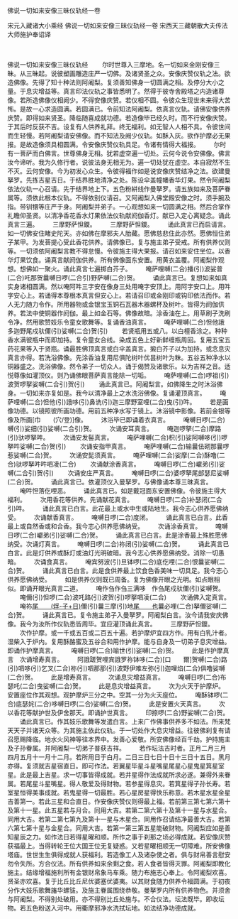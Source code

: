 佛说一切如来安像三昧仪轨经一卷


宋元入藏诸大小乘经
佛说一切如来安像三昧仪轨经一卷
宋西天三藏朝散大夫传法大师施护奉诏译

　　

佛说一切如来安像三昧仪轨经
　　尔时世尊入三摩地。名一切如来金刚安像三昧。从三昧起。说彼塑画雕造庄严一切佛。及诸贤圣之众。安像庆赞仪轨之法。欲造佛像。先得了知十种法则阿阇梨。复须善知佛身一切圆满之相。及停分大小之量。于息灾增益等。真言印法仪轨之事皆悉明了。然得于彼寺舍殿塔之内造诸尊像。若所造佛像仪相阙少。不得安像庆赞。若仪相不圆。令彼众生现世未来得大苦怖。是故一心求造圆满。若圆满已。令前知法阿阇梨。依真言仪轨。请佛安像供养庆赞。即得如来贤圣。降临随喜成就功德。若造像毕已经久时。而不行安像庆赞。于其后时反获不吉。设复有人供养礼拜。终无福利。如无智人人相不具。令彼世间而生轻慢。若阿阇梨请安佛像。而不知法及阙少仪轨。如酥入灰。欲作护摩必无果报。是故造像须具相圆满。令安像庆赞仪轨具足。令诸有情得大福报。
　　尔时有一菩萨而白佛言。世尊佛身无相。犹若虚空遍一切处。云何今说令安佛像。佛言汝今谛听。我为久修行者。说彼法身无相无为。遍一切处犹在虚空。本自寂然不生不灭。云何安像。今为初发心众生。令彼得福作如是说安像庆赞结净之法。欲建曼拏罗。先拣吉星吉日。于结界胜地清净之处。陈设伞盖幢幡香华灯果。然令阿阇梨依法仪轨一心召请。先于结界地上下。五色粉絣线作曼拏罗。请五族如来及菩萨眷属等。须依此根本仪轨。不得依别仪请召。又阿阇梨入佛堂殿安像之时。须手腕及指。带钏镮等庄严于身。阿阇梨并弟子。一心观想如来一切圆满之相。然后合掌作礼瞻仰圣贤。以清净香花香水灯果依法仪轨献阏伽香灯。献已入定心离疑念。诵此真言三遍。
　　三摩野萨怛鑁。
　　三摩野萨怛鑁。
　　诵此真言已而启请言。如一切佛安住睹史陀天。亦如佛在摩邪夫人胎藏。愿佛慈悲住此亦然。愿佛恒住弟子某甲。为发菩提心受此香花供养。请佛像已。复与施主弟子受戒。所有供养仪则等。一切须依阿阇梨言教不得怠慢。令彼施主得大果报。请召如来安住坐位。以香华灯果饮食。诵真言献阏伽供养。所有佛像面东安置。用黄衣盖覆。阿阇梨作观想。想佛如一聚火。诵此真言七遍掷白芥子。
　　唵萨哩嚩(二合)播(引)波娑普(二合)吒那贺曩嚩日啰(二合引)野萨嚩(二合)贺。
　　诵此真言已。复想如来如真实身诸相圆满。然以唵阿吽三字安在像身三处用唵字安顶上。用阿字安口上。用吽字安心上。若诵得本尊根本真言但安心上。若请召印或金刚印或钩印依法而作。若人无力随力令作。所用器物或金银宝玉铜石瓦器木器螺杯及树叶。皆得为阏伽供养。若法中使铜器作阏伽。最上如金石等。佛像故暗。涂香油在上。用草刷子洗刷令净。然用歌赞妓乐令童女歌舞等。复诵香油真言。
　　唵萨哩嚩(二合)怛他誐多迦野尾戍驮儞(引)娑嚩(二合)贺(引)
　　若贤瓶用五或八。以白檀香涂之。种种香水满彼瓶中而即加持。复令童女合线。染成五色上好新鲜缠瓶周回。复用五宝五药花果等入于贤瓶。诵最胜佛顶真言或白伞盖真言。摋白芥子以为加持。或念息灾真言亦得。若洗浴佛像。先涂香油复用尼俱陀树叶优昙树叶为粖。五谷五种净水以铜器盛之。洗浴佛像。然令弟子一切众人。诵于偈赞及诸歌乐。以为吉祥之音。适悦尊像如灌顶仪。则乃诵佛眼菩萨真言能除一切垢。
　　唵萨哩嚩(二合)啰祖(引)波贺啰拏娑嚩(二合引)贺(引)
　　诵此真言已。阿阇梨言。如佛降生之时沐浴佛身。一切如来亦复如是。我今以清净最上之水洗浴佛像。复诵灌顶真言。
　　唵萨哩嚩(二合)怛他(引)誐哆(引)鼻诜(引)迦三摩野室哩(二合)曳(引)吽。
　　若是画像功德。以镜照彼所画功德。用前五种净水写于镜上。沐浴镜中影像。若前金银等像及所画[巾　　(穴/登)]像。
　　沐浴毕已即诵着衣真言。
　　唵嚩日啰(二合)嚩(引)娑细(引)娑嚩(二合引)贺。
　　次诵安耳真言。
　　唵迦啰拏(二合)摩路(引)驮啰拏吽。
　　次诵安发髻真言。
　　唵萨哩嚩(二合)枳(引)娑阿嚩哆(引)啰拏吽娑嚩(二合)贺(引)
　　次诵安指甲真言。
　　唵萨哩嚩(二合)输曩佉砌那曩啰惹娑嚩(二合)贺。
　　次诵安髭须真言。
　　唵萨哩嚩(二合)娑摩(二合)酥噜(二合)驮啰拏吽吽呬凌(二合)
　　次诵献涂香真言。
　　唵嚩日啰(二合)巘弟(引)娑嚩(二合引)贺(引)
　　次诵安庄严真言。
　　唵嚩日啰(二合)婆啰拏尾部瑟尼娑嚩(二合)贺。
　　诵此真言已。依灌顶仪入曼拏罗。与佛像诵本尊三昧真言。
　　唵吽怛落仡哩恶。
　　诵此真言已。如是戴冠面东安置佛像。令彼施主得大福利。
　　次用香花等供养。先诵献花真言。
　　唵嚩日啰(二合)补瑟闭(二合引)吽。
　　诵此真言已白言。此花最上或水中生或陆地生。我今志心供养愿佛纳受。
　　次诵献香真言。
　　唵嚩日啰(二合)度闭。
　　诵此真言已白言。此香最上或自然香或和合香。我今志心供养愿佛纳受。
　　次诵涂香真言。
　　唵嚩日啰(二合)巘弟(引)娑嚩(二合)贺。
　　诵此真言已白言。此是涂香最上殊胜愿佛纳受。次诵灯真言。
　　唵嚩日啰(二合)祢闭(引)娑嚩(二合)贺。
　　诵此真言已白言。此是灯供养或酥灯或油灯光明破暗。我今志心供养愿佛纳受。消除一切愚暗。
　　次诵食真言。
　　唵宾努波(引)旦钵啰(二合)底仡哩(二合)恨曩娑嚩(二合)贺。
　　诵此真言已白言。此是食供养最上饮食色香美味一切具足。我今志心供养愿佛纳受。
　　如是供养仪则既已周备。复为佛像开眼之光明。如点眼相似。即诵开眼光真言二道。
　　唵作刍作刍三满哆　作刍尾戍驮儞(引)娑嚩贺。
　　唵儞(引)怛啰(二合)波吒路(引)波贺(引)啰拏呬凌(二合)
　　次诵佛入定真言。
　　唵祢[尾　　(烰-子+日)](切身)儞(引)曩三摩(引)地[尾　　也](切身)曩必哩(二合)拏儞娑嚩(二合)贺。
　　诵此真言已。复令施主弟子入曼拏罗。阿阇梨白言。汝今请我安庆佛像。我今为汝所作仪轨悉皆周毕。宜应灌顶诵此真言。
　　三摩野萨怛鑁。
　　次作护摩。或一千或五百或二百五十遍。若护摩炉宜四方作。用有白乳汁者。湿柴入于炉内。复用酥酪蜜及五谷合和用作护摩。能与自身及一切弟子息灾增益。即诵作护摩真言。
　　唵嚩日啰(二合)喻世(引)娑嚩(二合)贺。
　　此是作护摩真言　次诵增寿真言。
　　阿誐蹉贺哩宾誐罗祢钵哆(二合)[口　　爾]贺嚩(二合)路(引)呬哆(引)乞叉(二合)祢(引)呬那那(引)波野伊难左弥(引)迦哩焰(二合)俱噜娑嚩(二合)贺。
　　此是增寿真言。
　　次诵息灾增益真言。
　　唵嚩日啰(二合)布瑟吒(二合)曳娑嚩(二合)贺。
　　此是息灾增益真言。
　　次为火天于护摩炉。安置座位作其观想。观护摩炉三分之中。空其一分为火天座位。
　　唵酥钵啰(二合)底瑟姹(二合)哆嚩日啰(二合)娑嚩(二合)贺。
　　此是安置火天真言。
　　次以香花等献护世及伊舍那天。即诵护世真言。
　　印捺啰(二合)野娑嚩(二合)贺。
　　诵此真言已。作其妓乐歌舞等发遣白言。上来广作佛事供养多不如法。所来梵天天子并诸天众等。为其施主依此仪轨。于一切处作大息灾增益。往彼佛刹复有请召愿赐降临。地水火风神等往本界中。发善心爱敬。所安佛像经百千劫。护持施主及子孙眷属。并阿阇梨一切弟子普获吉祥。
　　若作坛法吉时者。正月二月三月四月五月十一月十二月。若所用日于白月。二日三日七日十日十三日十五日。黑月亦得。复须就吉星宿直日。即可作法。若翼星毕星斗星嘴星尾星心星鬼星箕星室星。此是最上吉星。求一切事皆得成就。若井星得作法成就所求必遂。兼得外来眷属。若尾星斗星嘴星。得人敬爱及得财物。若参星得息灾。若箕星得子孙长寿。若室星恒得美事成就。若鬼星得一切最胜。若心星房星得快乐称意。若木星水星金星吉善第一。若此三星和合直日。作安像庆赞仪则得最上福。若前第三第七第六第十及第十一星。此五星若与月合。同用大吉。若第二第六第十及第十一星与水星合。同用大吉。若第二第七第九及第十一星与木星合。同用作召请结净最善大吉。若第六第七第十星与金星合。同用大吉。若第一第三第五星能破财物。阿阇梨应如是善知星辰之力。如作法日若得星曜和顺。所作之事于刹那之顷必得成就。若安像庆赞获福最上。当得转轮王位大国王位无复疑惑。又若星曜相顺无一切障难。所安佛像塔庙。世世生生俱得成就人获福利。若造像工人及诸杂使之者。俱与财帛善言慰安勿令失所。方合仪法。所有供养如来余剩之食。若人食者皆得灭罪。阿阇梨即教化施主。结缘增福施利所有金银财帛象马车乘。随力布施志心奉上。令阿阇梨欢喜。贤圣亦欢喜。复于比丘比丘尼优婆塞优婆夷。以其财食随力供养令福圆满。于初夜分作大妓乐歌舞旛华螺钹。及施主眷属围绕恭敬。曼拏罗内所有供养物色。并须舍与阿阇梨。不得别处破用。亦不得别比丘处施与。不合仪法。坛法既毕。即收坛物。若五色粉送入河中。用衢摩邪净水洗拭坛地。如法结净功德成就。
